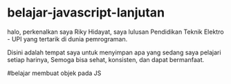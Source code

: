 # belajar-javascript-lanjutan
halo,
perkenalkan saya Riky Hidayat, saya lulusan Pendidikan Teknik Elektro - UPI yang tertarik di dunia pemrograman.

Disini adalah tempat saya untuk menyimpan apa yang sedang saya pelajari setiap harinya,
Semoga bisa sehat, konsisten, dan dapat bermanfaat.

#belajar membuat objek pada JS
